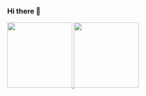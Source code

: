 ### Hi there 👋<div>
  <a href="https://github.com/LeonardoSMacedo">
  <img height="150em" src="https://github-readme-stats.vercel.app/api?username=LeonardoSMacedo&show_icons=true&theme=dracula&include_all_commits=true&count_private=true"/>
  <img height="150em" src="https://github-readme-stats.vercel.app/api/top-langs/?username=LeonardoSMacedo&layout=compact&langs_count=7&theme=dracula"/>
</div>
<!-- <div style="display: inline-block">
  <img align="center" src="https://github.com/LeonardoSMacedo/LeonardoSMacedo/raw/master/icons/html.png">
  <img align="center" src="https://github.com/LeonardoSMacedo/LeonardoSMacedo/raw/master/icons/css.png">
  <img align="center" src="https://github.com/LeonardoSMacedo/LeonardoSMacedo/raw/master/icons/js.png">
  <img align="center" src="https://github.com/LeonardoSMacedo/LeonardoSMacedo/raw/master/icons/php.png">
  <img align="center" src="https://github.com/LeonardoSMacedo/LeonardoSMacedo/raw/master/icons/wordpress.png">
</div> -->
<!--
**LeonardSMacedo/LeonardSMacedo** is a ✨ _special_ ✨ repository because its `README.md` (this file) appears on your GitHub profile.

Here are some ideas to get you started:

- 🔭 I’m currently working on ...
- 🌱 I’m currently learning ...
- 👯 I’m looking to collaborate on ...
- 🤔 I’m looking for help with ...
- 💬 Ask me about ...
- 📫 How to reach me: ...
- 😄 Pronouns: ...
- ⚡ Fun fact: ...
-->
